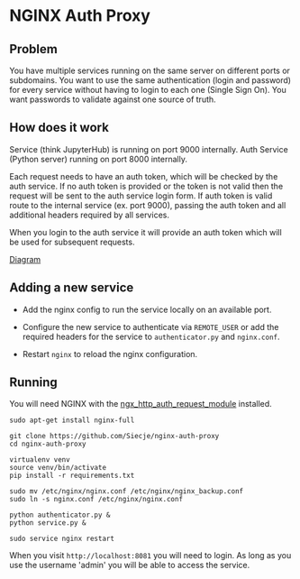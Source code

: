 # NGINX Auth Proxy

## Problem

You have multiple services running on the same server on different ports or subdomains.
You want to use the same authentication (login and password) for every service without having to login to each one (Single Sign On).
You want passwords to validate against one source of truth.

## How does it work

Service (think JupyterHub) is running on port 9000 internally.
Auth Service (Python server) running on port 8000 internally.

Each request needs to have an auth token, which will be checked by the auth service.
If no auth token is provided or the token is not valid then the request will be sent to the auth service login form.
If auth token is valid route to the internal service (ex. port 9000), passing the auth token and all additional headers required by all services.

When you login to the auth service it will provide an auth token which will be used for subsequent requests.

[Diagram](https://github.com/Siecje/nginx-auth-proxy/blob/master/steps.md)

## Adding a new service

- Add the nginx config to run the service locally on an available port.

- Configure the new service to authenticate via `REMOTE_USER` or
add the required headers for the service to `authenticator.py` and `nginx.conf`.

- Restart `nginx` to reload the nginx configuration.

## Running

You will need NGINX with the [ngx_http_auth_request_module](http://nginx.org/en/docs/http/ngx_http_auth_request_module.html) installed.

```shell
sudo apt-get install nginx-full
```

```shell
git clone https://github.com/Siecje/nginx-auth-proxy
cd nginx-auth-proxy
```

```shell
virtualenv venv
source venv/bin/activate
pip install -r requirements.txt
```

```shell
sudo mv /etc/nginx/nginx.conf /etc/nginx/nginx_backup.conf
sudo ln -s nginx.conf /etc/nginx/nginx.conf
```

```shell
python authenticator.py &
python service.py &
```

```shell
sudo service nginx restart
```

When you visit `http://localhost:8081` you will need to login.
As long as you use the username 'admin' you will be able to access the service.
